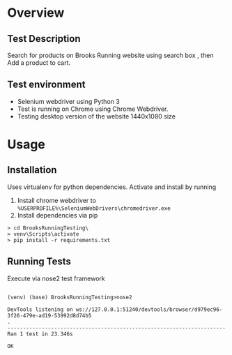 # Overview
## Test Description
Search for products on Brooks Running website using search box , then Add a product to cart.

## Test environment
- Selenium webdriver using Python 3
- Test is running on Chrome using Chrome Webdriver.
- Testing desktop version of the website 1440x1080 size

# Usage
## Installation
Uses virtualenv for python dependencies. Activate and install by running
1. Install chrome webdriver to `%USERPROFILE%\SeleniumWebDrivers\chromedriver.exe`
1. Install dependencies via pip
```
> cd BrooksRunningTesting\
> venv\Scripts\activate
> pip install -r requirements.txt
```

## Running Tests
Execute via nose2 test framework
```

(venv) (base) BrooksRunningTesting>nose2

DevTools listening on ws://127.0.0.1:51240/devtools/browser/d979ec96-3f26-479e-ad19-53992d8d74b5
.
----------------------------------------------------------------------
Ran 1 test in 23.346s

OK
```
